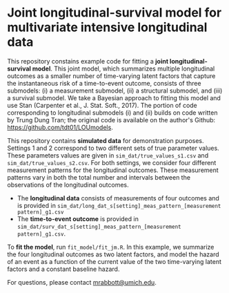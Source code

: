 # Joint longitudinal-survival model for multivariate intensive longitudinal data

This repository constains example code for fitting a **joint longitudinal-survival model**.  This joint model, which summarizes multiple longitudinal outcomes as a smaller number of time-varying latent factors that capture the instantaneous risk of a time-to-event outcome, consists of three submodels: (i) a measurement submodel, (ii) a structural submodel, and (iii) a survival submodel.  We take a Bayesian approach to fitting this model and use Stan (Carpenter et al., J. Stat. Soft., 2017).  The portion of code corresponding to longitudinal submodels (i) and (ii) builds on code written by Trung Dung Tran; the original code is available on the author's Github: https://github.com/tdt01/LOUmodels.


This repository contains **simulated data** for demonstration purposes.  Settings 1 and 2 correspond to two different sets of true parameter values.  These parameters values are given in `sim_dat/true_values_s1.csv` and `sim_dat/true_values_s2.csv`.  For both settings, we consider four different measurement patterns for the longitudinal outcomes.  These measurement patterns vary in both the total number and intervals between the observations of the longitudinal outcomes.

* The **longitudinal data** consists of measurements of four outcomes and is provided in ``sim_dat/long_dat_s[setting]_meas_pattern_[measurement pattern]_g1.csv``
* The **time-to-event outcome** is provided in `sim_dat/surv_dat_s[setting]_meas_pattern_[measurement pattern]_g1.csv`.

To **fit the model**, run `fit_model/fit_jm.R`.  In this example, we summarize the four longitudinal outcomes as two latent factors, and model the hazard of an event as a function of the current value of the two time-varying latent factors and a constant baseline hazard.

For questions, please contact mrabbott@umich.edu.
